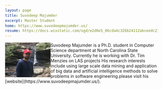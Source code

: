 ```yaml
---
layout: page
title: Suvodeep Majumder
excerpt: Master Student
home: https://www.suvodeepmajumder.us/
resume: https://docs.wixstatic.com/ugd/e2d0e5_06cda4c326b24112abceedc21f8b37e3.pdf
---
```



<img align="left" width="150" src="/img/suvodeep.JPG">
Suvodeep Majumder is a Ph.D. student in Computer Science department at North Carolina State University. Currently he is working with Dr. Tim Menzies on LAS projects His research interests include using large scale data mining and application of big data and artificial intelligence methods to solve problems in software engineering.please visit his [website](https://www.suvodeepmajumder.us/).

